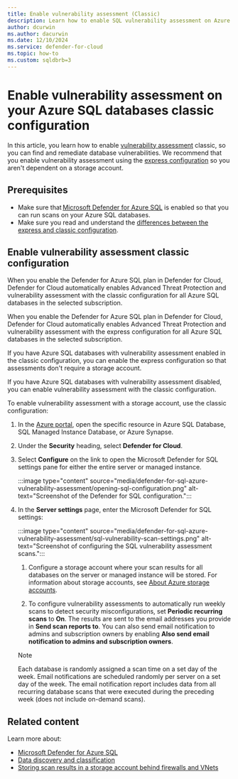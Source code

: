 ```yaml
---
title: Enable vulnerability assessment (Classic)
description: Learn how to enable SQL vulnerability assessment on Azure SQL Database, Azure SQL Managed Instance, and Azure Synapse Analytics.
author: dcurwin
ms.author: dacurwin
ms.date: 12/10/2024
ms.service: defender-for-cloud
ms.topic: how-to
ms.custom: sqldbrb=3
---
```


# Enable vulnerability assessment on your Azure SQL databases classic configuration

In this article, you learn how to enable [vulnerability assessment](sql-azure-vulnerability-assessment-overview.md) classic, so you can find and remediate database vulnerabilities. We recommend that you enable vulnerability assessment using the [express configuration](sql-azure-vulnerability-assessment-enable.md) so you aren't dependent on a storage account.

## Prerequisites

- Make sure that [Microsoft Defender for Azure SQL](defender-for-databases-introduction.md) is enabled so that you can run scans on your Azure SQL databases.
- Make sure you read and understand the [differences between the express and classic configuration](sql-azure-vulnerability-assessment-overview.md#whats-the-difference-between-the-express-and-classic-configuration).

## Enable vulnerability assessment classic configuration

When you enable the Defender for Azure SQL plan in Defender for Cloud, Defender for Cloud automatically enables Advanced Threat Protection and vulnerability assessment with the classic configuration for all Azure SQL databases in the selected subscription.

When you enable the Defender for Azure SQL plan in Defender for Cloud, Defender for Cloud automatically enables Advanced Threat Protection and vulnerability assessment with the express configuration for all Azure SQL databases in the selected subscription.

If you have Azure SQL databases with vulnerability assessment enabled in the classic configuration, you can enable the express configuration so that assessments don't require a storage account.

If you have Azure SQL databases with vulnerability assessment disabled, you can enable vulnerability assessment with the classic configuration.

To enable vulnerability assessment with a storage account, use the classic configuration:

1. In the [Azure portal](https://portal.azure.com), open the specific resource in Azure SQL Database, SQL Managed Instance Database, or Azure Synapse.

1. Under the **Security** heading, select **Defender for Cloud**.

1. Select **Configure** on the link to open the Microsoft Defender for SQL settings pane for either the entire server or managed instance.

    :::image type="content" source="media/defender-for-sql-azure-vulnerability-assessment/opening-sql-configuration.png" alt-text="Screenshot of the Defender for SQL configuration.":::

1. In the **Server settings** page, enter the Microsoft Defender for SQL settings:

    :::image type="content" source="media/defender-for-sql-azure-vulnerability-assessment/sql-vulnerability-scan-settings.png" alt-text="Screenshot of configuring the SQL vulnerability assessment scans.":::

    1. Configure a storage account where your scan results for all databases on the server or managed instance will be stored. For information about storage accounts, see [About Azure storage accounts](/azure/storage/common/storage-account-create).

    1. To configure vulnerability assessments to automatically run weekly scans to detect security misconfigurations, set **Periodic recurring scans** to **On**. The results are sent to the email addresses you provide in **Send scan reports to**. You can also send email notification to admins and subscription owners by enabling **Also send email notification to admins and subscription owners**.

    > [!NOTE]
    > Each database is randomly assigned a scan time on a set day of the week. Email notifications are scheduled randomly per server on a set day of the week. The email notification report includes data from all recurring database scans that were executed during the preceding week (does not include on-demand scans).

## Related content

Learn more about:

- [Microsoft Defender for Azure SQL](defender-for-sql-introduction.md)
- [Data discovery and classification](/azure/azure-sql/database/data-discovery-and-classification-overview)
- [Storing scan results in a storage account behind firewalls and VNets](/azure/azure-sql/database/sql-database-vulnerability-assessment-storage)
